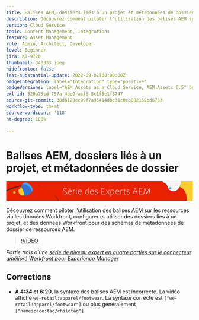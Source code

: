 ```yaml
---
title: Balises AEM, dossiers liés à un projet et métadonnées de dossier pour le connecteur amélioré Workfront pour AEM
description: Découvrez comment piloter l’utilisation des balises AEM sur les ressources via les données Workfront, utiliser des dossiers liés à un projet et des données Workfront pour des schémas de métadonnées de dossier de ressources AEM.
version: Cloud Service
topic: Content Management, Integrations
feature: Asset Management
role: Admin, Architect, Developer
level: Beginner
jira: KT-9720
thumbnail: 340333.jpeg
hidefromtoc: false
last-substantial-update: 2022-09-02T00:00:00Z
badgeIntegration: label="Intégration" type="positive"
badgeVersions: label="AEM Assets as a Cloud Service, AEM Assets 6.5" before-title="false"
exl-id: 520a75cd-757a-4ae9-acf6-3c1f5e1f3747
source-git-commit: 30d6120ec99f7a95414dbc31c0cb002152bd6763
workflow-type: tm+mt
source-wordcount: '118'
ht-degree: 100%

---
```


# Balises AEM, dossiers liés à un projet, et métadonnées de dossier

![AEM Experts Series.](./assets/banner.png)

Découvrez comment piloter l’utilisation des balises AEM sur les ressources via les données Workfront, configurer et utiliser des dossiers liés à un projet, et des données Workfront pour des schémas de métadonnées de dossier de ressources AEM.

>[!VIDEO](https://video.tv.adobe.com/v/340333?quality=12&learn=on)

_Partie trois d’une [série de niveau expert en quatre parties sur le connecteur amélioré Workfront pour Experience Manager](./overview.md)_

## Corrections

+ __À 4:34 et 6:20__, la syntaxe des balises AEM est incorrecte. La vidéo affiche `we-retail:apparel/footwear`. La syntaxe correcte est `["we-retail:apparel/footwear"]` ou plus généralement `["namespace:tag/childtag"]`.
